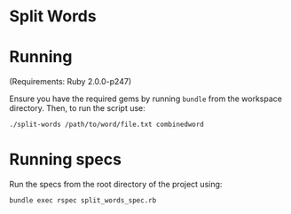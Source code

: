 # Split Words

# Running

(Requirements: Ruby 2.0.0-p247)

Ensure you have the required gems by running `bundle` from the workspace directory. Then, to run the script use:

`./split-words /path/to/word/file.txt combinedword`

# Running specs

Run the specs from the root directory of the project using:

`bundle exec rspec split_words_spec.rb`
